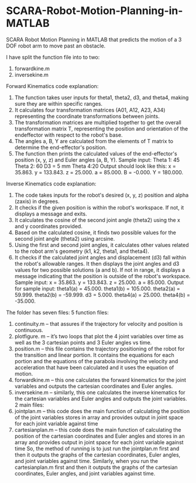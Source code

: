 # SCARA-Robot-Motion-Planning-in-MATLAB
SCARA Robot Motion Planning in MATLAB that predicts the motion of a 3 DOF robot arm to move past an obstacle. 

I have split the function file into to two:
1. forwardkine.m
2. inversekine.m

Forward Kinematics code explanation:
1. The function takes user inputs for theta1, theta2, d3, and theta4, making sure
they are within specific ranges.
2. It calculates four transformation matrices (A01, A12, A23, A34) representing
the coordinate transformations between joints.
3. The transformation matrices are multiplied together to get the overall
transformation matrix T, representing the position and orientation of the endeffector
with respect to the robot's base.
4. The angles a, B, Y are calculated from the elements of T matrix to determine
the end-effector's position.
5. The function then prints the calculated values of the end-effector's position (x,
y, z) and Euler angles (a, B, Y).
Sample input:
Theta 1: 45
Theta 2: 60
D3 = 5 mm
Theta 4:20
Output should look like this:
x = 35.863.
y = 133.843.
z = 25.000.
a = 85.000.
B = -0.000.
Y = 180.000.

Inverse Kinematics code explanation:
1. The code takes inputs for the robot's desired (x, y, z) position and alpha (zaxis)
in degrees.
2. It checks if the given position is within the robot's workspace. If not, it
displays a message and exits.
3. It calculates the cosine of the second joint angle (theta2) using the x and y
coordinates provided.
4. Based on the calculated cosine, it finds two possible values for the second joint
angle (theta2) using arcsine.
5. Using the first and second joint angles, it calculates other values related to the
robot arm's geometry (k1, k2, theta1, and theta4).
6. It checks if the calculated joint angles and displacement (d3) fall within the
robot's allowable ranges. It then displays the joint angles and d3 values for two
possible solutions (a and b). If not in range, it displays a message indicating that
the position is outside of the robot's workspace.
Sample input:
x = 35.863.
y = 133.843.
z = 25.000.
a = 85.000.
Output for sample input:
theta1(a) = 45.000.
theta1(b) = 105.000.
theta2(a) = 59.999.
theta2(b) = -59.999.
d3 = 5.000.
theta4(a) = 25.000.
theta4(b) = -35.000.

The folder has seven files:
5 function files:
1. continuity.m – that assures if the trajectory for velocity and position is
continuous.
2. plotfigure. m – it’s two loops that plot the 4 joint variables over time as
well as the 3 cartesian points and 3 Euler angles vs time.
3. position.m – this file contains the trajectory positioning of the robot for the
transition and linear portion. It contains the equations for each portion
and the equations of the parabola involving the velocity and acceleration
that have been calculated and it uses the equation of motion.
4. forwardkine.m – this one calculates the forward kinematics for the joint
variables and outputs the cartesian coordinates and Euler angles.
5. inversekine.m – similarly, this one calculates the inverse kinematics for
the cartesian variables and Euler angles and outputs the joint variables.
2 main files:
1. jointplan.m – this code does the main function of calculating the position
of the joint variables stores in array and provides output in joint space for
each joint variable against time
2. cartesianplan.m – this code does the main function of calculating the
position of the cartesian coordinates and Euler angles and stores in an
array and provides output in joint space for each joint variable against
time
So, the method of running is to just run the jointplan.m first and then it outputs
the graphs of the cartesian coordinates, Euler angles, and joint variables against
time. Similarly, when you run the cartesianplan.m first and then it outputs the
graphs of the cartesian coordinates, Euler angles, and joint variables against
time.
